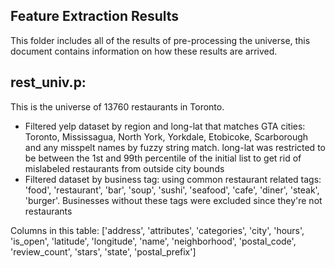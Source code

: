## Feature Extraction Results

This folder includes all of the results of pre-processing the universe, this document contains information on how these results are arrived.

## rest_univ.p:
This is the universe of 13760 restaurants in Toronto.
- Filtered yelp dataset by region and long-lat that matches GTA cities: Toronto, Mississagua, North York, Yorkdale, Etobicoke, Scarborough and any misspelt names by fuzzy string match. long-lat was restricted to be between the 1st and 99th percentile of the initial list to get rid of mislabeled restaurants from outside city bounds
- Filtered dataset by business tag: using common restaurant related tags: 'food', 'restaurant', 'bar', 'soup', 'sushi', 'seafood', 'cafe', 'diner', 'steak', 'burger'. Businesses without these tags were excluded since they're not restaurants

Columns in this table:
['address', 'attributes', 'categories', 'city', 'hours', 'is_open', 'latitude', 'longitude', 'name', 'neighborhood', 'postal_code', 'review_count', 'stars', 'state', 'postal_prefix']
